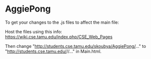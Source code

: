 # AggiePong

To get your changes to the .js files to affect the main file:

Host the files using this info: https://wiki.cse.tamu.edu/index.php/CSE_Web_Pages

Then change "http://students.cse.tamu.edu/skoubya/AggiePong/..." to  "http://students.cse.tamu.edu/<yourusername>/<yourpath>/..." in Main.html.
